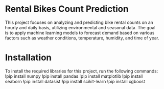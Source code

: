 # Rental Bikes Count Prediction
This project focuses on analyzing and predicting bike rental counts on an hourly and daily basis, utilizing environmental and seasonal data. The goal is to apply machine learning models to forecast demand based on various factors such as weather conditions, temperature, humidity, and time of year.

# Installation
To install the required libraries for this project, run the following commands:
  !pip install numpy
  !pip install pandas
  !pip install matplotlib
  !pip install seaborn
  !pip install datasist
  !pip install scikit-learn
  !pip install xgboost
